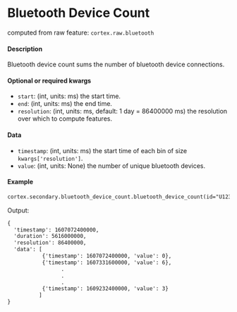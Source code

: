 # Bluetooth Device Count

computed from raw feature: `cortex.raw.bluetooth`

#### Description

Bluetooth device count sums the number of bluetooth device connections. 

#### Optional or required kwargs

- `start`: (int, units: ms) the start time.
- `end`: (int, units: ms) the end time.
- `resolution`: (int, units: ms, default: 1 day = 86400000 ms) the resolution over which to compute features.

#### Data

- `timestamp`: (int, units: ms) the start time of each bin of size `kwargs['resolution']`.
- `value`: (int, units: None) the number of unique bluetooth devices.

#### Example

```markdown
cortex.secondary.bluetooth_device_count.bluetooth_device_count(id="U1234567890", start=1607072400000, end=1609232400001, resolution=86400000)
```
Output:
```markdown
{
  'timestamp': 1607072400000,
  'duration': 5616000000,
  'resolution': 86400000,
  'data': [
           {'timestamp': 1607072400000, 'value': 0},
           {'timestamp': 1607331600000, 'value': 6},
                 .
                 .
                 .
           {'timestamp': 1609232400000, 'value': 3}
          ]
}
```

